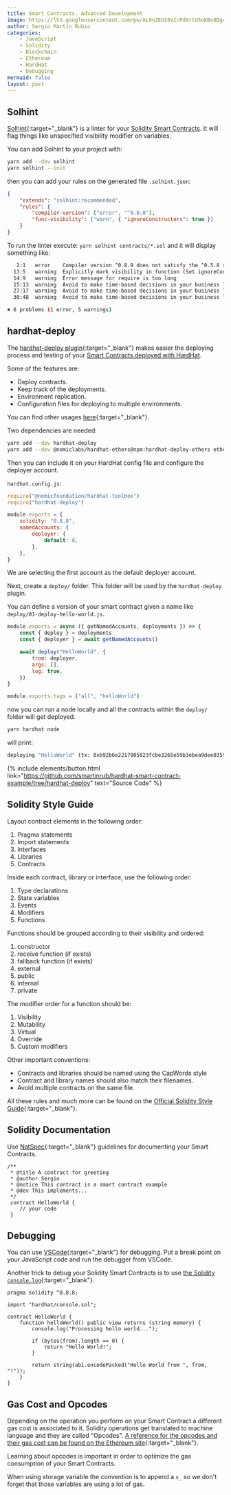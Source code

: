 ```yaml
---
title: Smart Contracts. Advanced Development
image: https://lh3.googleusercontent.com/pw/AL9nZEUI8VIcPd9rCU5oKBn8DgdwjoygUYkKcjFujQuYl7skebxH57-u4Uiq9Y7xyIYHSNnwkk8j12RQCvdisiwE2F4SbC9QKAsAHzRKIQdl12fg-MfjTV-oiD0YNzDoJ0ut-5xw9OlurrbKbOtlR2-DbtDm=w2152-h1434-no?authuser=0
author: Sergio Martin Rubio
categories:
    - JavaScript
    - Solidity
    - Blockchain
    - Ethereum
    - HardHat
    - Debugging
mermaid: false
layout: post
---
```


## Solhint

[Solhint](https://www.npmjs.com/package/solhint){:target="_blank"} is a linter for your [Solidity Smart Contracts](https://sergiomartinrubio.com/articles/deploy-your-first-smart-contract-with-ethersjs/). It will flag things like unspecified visibility modifier on variables.

You can add Solhint to your project with:

```bash
yarn add --dev solhint
yarn solhint --init
```

then you can add your rules on the generated file `.solhint.json`:

```json
{
    "extends": "solhint:recommended",
    "rules": {
        "compiler-version": ["error", "^0.8.0"],
        "func-visibility": ["warn", { "ignoreConstructors": true }]
    }
}
```

To run the linter execute: `yarn solhint contracts/*.sol` and it will display something like:

```bash
   2:1   error    Compiler version ^0.8.9 does not satisfy the ^0.5.8 semver requirement                             compiler-version
  13:5   warning  Explicitly mark visibility in function (Set ignoreConstructors to true if using solidity >=0.7.0)  func-visibility
  14:9   warning  Error message for require is too long                                                              reason-string
  15:13  warning  Avoid to make time-based decisions in your business logic                                          not-rely-on-time
  27:17  warning  Avoid to make time-based decisions in your business logic                                          not-rely-on-time
  30:48  warning  Avoid to make time-based decisions in your business logic                                          not-rely-on-time

✖ 6 problems (1 error, 5 warnings)
```

## hardhat-deploy

The [hardhat-deploy plugin](https://github.com/wighawag/hardhat-deploy){:target="_blank"} makes easier the deploying process and testing of your [Smart Contracts deployed with HardHat](https://sergiomartinrubio.com/articles/hardhat-a-smart-contract-developoment-framework/).

Some of the features are:

- Deploy contracts.
- Keep track of the deployments.
- Environment replication.
- Configuration files for deploying to multiple environments.

You can find other usages [here](https://github.com/wighawag/hardhat-deploy#what-is-it-for-){:target="_blank"}.

Two dependencies are needed:

```bash
yarn add --dev hardhat-deploy
yarn add --dev @nomiclabs/hardhat-ethers@npm:hardhat-deploy-ethers ethers
```

Then you can include it on your HardHat config file and configure the deployer account.

`hardhat.config.js`:

```js
require("@nomicfoundation/hardhat-toolbox")
require("hardhat-deploy")

module.exports = {
    solidity: "0.8.8",
    namedAccounts: {
        deployer: {
            default: 0,
        },
    },
}
```

We are selecting the first account as the default deployer account.

Next, create a `deploy/` folder. This folder will be used by the `hardhat-deploy` plugin.

You can define a version of your smart contract given a name like `deploy/01-deploy-hello-world.js`.

```js
module.exports = async ({ getNamedAccounts, deployments }) => {
    const { deploy } = deployments
    const { deployer } = await getNamedAccounts()

    await deploy("HelloWorld", {
        from: deployer,
        args: [],
        log: true,
    })
}

module.exports.tags = ["all", "helloWorld"]
```

now you can run a node locally and all the contracts within the `deploy/` folder will get deployed.

```bash
yarn hardhat node
```

will print:

```bash
deploying "HelloWorld" (tx: 0xb92b6e2217005023fcbe3265e59b3ebea9dee0359194cf2837fa8c3383f7198d)...: deployed at 0x5FbDB2315678afecb367f032d93F642f64180aa3 with 381167 gas
```

{% include elements/button.html link="https://github.com/smartinrub/hardhat-smart-contract-example/tree/hardhat-deploy" text="Source Code" %}

## Solidity Style Guide

Layout contract elements in the following order:

1. Pragma statements
2. Import statements
3. Interfaces
4. Libraries
5. Contracts

Inside each contract, library or interface, use the following order:

1. Type declarations
2. State variables
3. Events
4. Modifiers
5. Functions

Functions should be grouped according to their visibility and ordered:

1. constructor
2. receive function (if exists)
3. fallback function (if exists)
4. external
5. public
6. internal
6. private

The modifier order for a function should be:

1. Visibility
2. Mutability
3. Virtual
4. Override
5. Custom modifiers

Other important conventions:

- Contracts and libraries should be named using the CapWords style
- Contract and library names should also match their filenames.
- Avoid multiple contracts on the same file.

All these rules and much more can be found on the [Official Solidity Style Guide](https://docs.soliditylang.org/en/v0.8.16/style-guide.html){:target="_blank"}.

## Solidity Documentation

Use [NatSpec](https://docs.soliditylang.org/en/v0.8.16/natspec-format.html#natspec){:target="_blank"} guidelines for documenting your Smart Contracts.

```solidity
/**
 * @title A contract for greeting
 * @author Sergio
 * @notice This contract is a smart contract example
 * @dev This implements...
 */
 contract HelloWorld {
    // your code
 }
```

## Debugging

You can use [VSCode](https://code.visualstudio.com){:target="_blank"} for debugging. Put a break point on your JavaScript code and run the debugger from VSCode.

Another trick to debug your Solidity Smart Contracts is to use [the Solidity `console.log`](https://hardhat.org/tutorial/debugging-with-hardhat-network){:target="_blank"}.

```solidity
pragma solidity ^0.8.8;

import "hardhat/console.sol";

contract HelloWorld {
    function helloWorld() public view returns (string memory) {
        console.log("Processing hello world...");

        if (bytes(from).length == 0) {
            return "Hello World!";
        }

        return string(abi.encodePacked("Hello World from ", from, "!"));
    }
}
```

## Gas Cost and Opcodes

Depending on the operation you perform on your Smart Contract a different gas cost is associated to it. Solidity operations get translated to machine language and they are called "Opcodes". [A reference for the opcodes and their gas cost can be found on the Ethereum site](https://ethereum.org/en/developers/docs/evm/opcodes/){:target="_blank"}.

Learning about opcodes is important in order to optimize the gas consumption of your Smart Contracts.

When using storage variable the convention is to append a `s_` so we don't forget that those variables are using a lot of gas.
